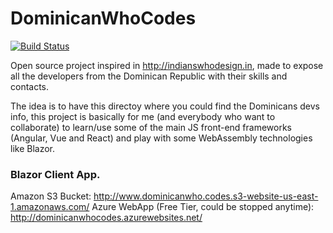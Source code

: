 # DominicanWhoCodes
[![Build Status](https://dev.azure.com/angelrenegarcia13/DominicanWhoCodes/_apis/build/status/AngelGarcia13.DominicanWhoCodes?branchName=master)](https://dev.azure.com/angelrenegarcia13/DominicanWhoCodes/_build/latest?definitionId=4&branchName=master)

Open source project inspired in http://indianswhodesign.in, made to expose all the developers from the Dominican Republic with their skills and contacts. 

The idea is to have this directoy where you could find the Dominicans devs info, this project is basically for me (and everybody who want to collaborate) to learn/use some of the main JS front-end frameworks (Angular, Vue and React) and play with some WebAssembly technologies like Blazor.

### Blazor Client App.

Amazon S3 Bucket: http://www.dominicanwho.codes.s3-website-us-east-1.amazonaws.com/
Azure WebApp (Free Tier, could be stopped anytime): http://dominicanwhocodes.azurewebsites.net/
